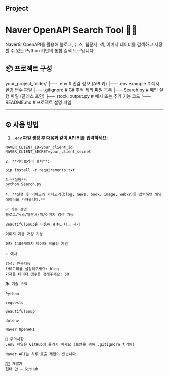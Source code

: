 ## Project

# Naver OpenAPI Search Tool 🕵️‍♂️

Naver의 OpenAPI를 활용해 블로그, 뉴스, 웹문서, 책, 이미지 데이터를 검색하고 저장할 수 있는 Python 기반의 통합 검색 도구입니다.

## 📦 프로젝트 구성

your_project_folder/
├── .env # 민감 정보 (API 키)
├── .env.example # 예시 환경 변수 파일
├── .gitignore # Git 추적 제외 파일 목록
├── Search.py # 메인 실행 파일 (클래스 포함)
├── stock_output.py # 예시 또는 추가 기능 코드
└── README.md # 프로젝트 설명 파일

---

## ⚙️ 사용 방법

1. **`.env` 파일 생성 후 다음과 같이 API 키를 입력하세요:**

```env
NAVER_CLIENT_ID=your_client_id
NAVER_CLIENT_SECRET=your_client_secret

2. **라이브러리 설치**:

pip install -r requirements.txt

3.**실행**:
python Search.py

4. **실행 후 키워드와 카테고리(blog, news, book, image, webkr)를 입력하면 해당 데이터를 가져옵니다.**

✅ 기능 설명
블로그/뉴스/웹문서/책/이미지 검색 가능

BeautifulSoup을 이용해 HTML 태그 제거

이미지 자동 저장 기능

최대 1100개까지 데이터 크롤링 지원

💡 예시

검색: 인공지능
카테고리를 설정해주세요: blog
가져올 데이터 갯수를 정해주세요: 50

📚 기술 스택

Python

requests

BeautifulSoup

dotenv

Naver OpenAPI

📌 주의사항
.env 파일은 GitHub에 올리지 마세요 (보안을 위해 .gitignore 처리됨)

Naver API는 하루 호출 제한이 있습니다.

👨‍💻 개발자
현태 안 – GitHub



